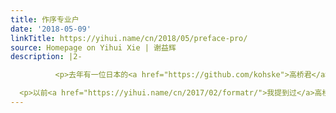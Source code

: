 ```yaml
---
title: 作序专业户
date: '2018-05-09'
linkTitle: https://yihui.name/cn/2018/05/preface-pro/
source: Homepage on Yihui Xie | 谢益辉
description: |2-

          <p>去年有一位日本的<a href="https://github.com/kohske">高桥君</a>给我写邮件请我为他的书（关于可重复研究）作个序。今天看见<a href="http://www.kyoritsu-pub.co.jp/bookdetail/9784320112438">这本书即将发行</a>，也看见了<a href="http://www.kyoritsu-pub.co.jp/app/file/goods_contents/3027.pdf">我写的序</a>。当然，我的日语是初等动漫水平（听力），可想而知这日文版的序言不是我直接写的，而是我用中文写了他自己翻译过去的。这也不能算是序言，因为书我没读过，也不可能读懂，只能算是个广告吧。</p>

  <p>以前<a href="https://yihui.name/cn/2017/02/formatr/">我提到过</a>高桥在 formatR 包中的一个非常关键而聪明的贡献，所以这次算是礼尚往来，随手报答人家一下。我已经记不太清我给多少本中文书作过序；这次作序作到了日文书上，表明洒家俨然已成为作序
---
```

